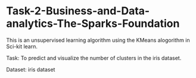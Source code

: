 # Task-2-Business-and-Data-analytics-The-Sparks-Foundation
This is an unsupervised learning algorithm using the KMeans alogorithm in Sci-kit learn.



Task: To predict and visualize the number of clusters in the iris dataset.




Dataset: iris dataset 
